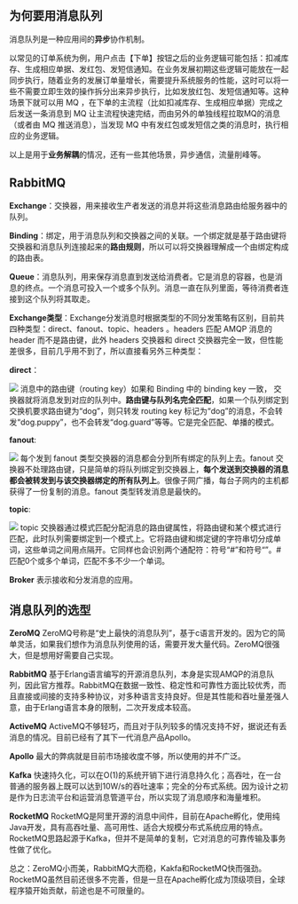 ## 为何要用消息队列
消息队列是一种应用间的**异步**协作机制。

以常见的订单系统为例，用户点击【下单】按钮之后的业务逻辑可能包括：扣减库存、生成相应单据、发红包、发短信通知。在业务发展初期这些逻辑可能放在一起同步执行，随着业务的发展订单量增长，需要提升系统服务的性能，这时可以将一些不需要立即生效的操作拆分出来异步执行，比如发放红包、发短信通知等。这种场景下就可以用 MQ ，在下单的主流程（比如扣减库存、生成相应单据）完成之后发送一条消息到 MQ 让主流程快速完结，而由另外的单独线程拉取MQ的消息（或者由 MQ 推送消息），当发现 MQ 中有发红包或发短信之类的消息时，执行相应的业务逻辑。

以上是用于**业务解耦**的情况，还有一些其他场景，异步通信，流量削峰等。

## RabbitMQ
**Exchange**：交换器，用来接收生产者发送的消息并将这些消息路由给服务器中的队列。

**Binding**：绑定，用于消息队列和交换器之间的关联。一个绑定就是基于路由键将交换器和消息队列连接起来的**路由规则**，所以可以将交换器理解成一个由绑定构成的路由表。

**Queue**：消息队列，用来保存消息直到发送给消费者。它是消息的容器，也是消息的终点。一个消息可投入一个或多个队列。消息一直在队列里面，等待消费者连接到这个队列将其取走。

**Exchange类型**：Exchange分发消息时根据类型的不同分发策略有区别，目前共四种类型：direct、fanout、topic、headers 。headers 匹配 AMQP 消息的 header 而不是路由键，此外 headers 交换器和 direct 交换器完全一致，但性能差很多，目前几乎用不到了，所以直接看另外三种类型：

**direct**：

![](https://upload-images.jianshu.io/upload_images/5015984-13db639d2c22f2aa.png?imageMogr2/auto-orient/strip%7CimageView2/2/w/385)
消息中的路由键（routing key）如果和 Binding 中的 binding key 一致， 交换器就将消息发到对应的队列中。**路由键与队列名完全匹配**，如果一个队列绑定到交换机要求路由键为“dog”，则只转发 routing key 标记为“dog”的消息，不会转发“dog.puppy”，也不会转发“dog.guard”等等。它是完全匹配、单播的模式。

**fanout**:

![](https://upload-images.jianshu.io/upload_images/5015984-2f509b7f34c47170.png?imageMogr2/auto-orient/strip%7CimageView2/2/w/463)
每个发到 fanout 类型交换器的消息都会分到所有绑定的队列上去。fanout 交换器不处理路由键，只是简单的将队列绑定到交换器上，**每个发送到交换器的消息都会被转发到与该交换器绑定的所有队列上**。很像子网广播，每台子网内的主机都获得了一份复制的消息。fanout 类型转发消息是最快的。

**topic**:

![](https://upload-images.jianshu.io/upload_images/5015984-275ea009bdf806a0.png?imageMogr2/auto-orient/strip%7CimageView2/2/w/558)
topic 交换器通过模式匹配分配消息的路由键属性，将路由键和某个模式进行匹配，此时队列需要绑定到一个模式上。它将路由键和绑定键的字符串切分成单词，这些单词之间用点隔开。它同样也会识别两个通配符：符号“#”和符号“”。#匹配0个或多个单词，匹配不多不少一个单词。

**Broker** 表示接收和分发消息的应用。

## 消息队列的选型
**ZeroMQ** ZeroMQ号称是“史上最快的消息队列”，基于c语言开发的。因为它的简单灵活，如果我们想作为消息队列使用的话，需要开发大量代码。ZeroMQ很强大，但是想用好需要自己实现。

**RabbitMQ** 基于Erlang语言编写的开源消息队列，本身是实现AMQP的消息队列，因此官方推荐。RabbitMQ在数据一致性、稳定性和可靠性方面比较优秀，而且直接或间接的支持多种协议，对多种语言支持良好。但是其性能和吞吐量差强人意，由于Erlang语言本身的限制，二次开发成本较高。

**ActiveMQ** ActiveMQ不够轻巧，而且对于队列较多的情况支持不好，据说还有丢消息的情况。目前已经有了其下一代消息产品Apollo。

**Apollo** 最大的弊病就是目前市场接收度不够，所以使用的并不广泛。

**Kafka** 快速持久化，可以在O(1)的系统开销下进行消息持久化；高吞吐，在一台普通的服务器上既可以达到10W/s的吞吐速率；完全的分布式系统。因为设计之初是作为日志流平台和运营消息管道平台，所以实现了消息顺序和海量堆积。

**RocketMQ** RocketMQ是阿里开源的消息中间件，目前在Apache孵化，使用纯Java开发，具有高吞吐量、高可用性、适合大规模分布式系统应用的特点。RocketMQ思路起源于Kafka，但并不是简单的复制，它对消息的可靠传输及事务性做了优化。

总之：ZeroMQ小而美，RabbitMQ大而稳，Kakfa和RocketMQ快而强劲。RocketMQ虽然目前还很多不完善，但是一旦在Apache孵化成为顶级项目，全球程序猿开始贡献，前途也是不可限量的。


